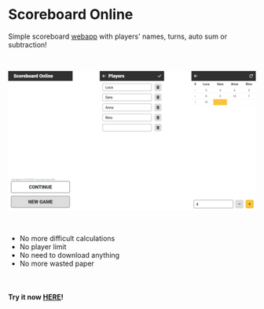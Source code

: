 # Scoreboard Online
Simple scoreboard [webapp](https://lorenzovezzaro.it/portfolio/scoreboard/) with players' names, turns, auto sum or subtraction!

<br/>

![cover image](./img/readme/cover.png)

<br/>

- No more difficult calculations
- No player limit
- No need to download anything
- No more wasted paper

<br/>

#### Try it now [HERE](https://lorenzovezzaro.it/webapps/scoreboard-online/)!
